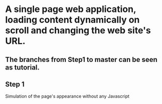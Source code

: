 # A single page web application, loading content dynamically on scroll and changing the web site's URL.

## The branches from Step1 to master can be seen as tutorial.

## Step 1
Simulation of the page's appearance without any Javascript
